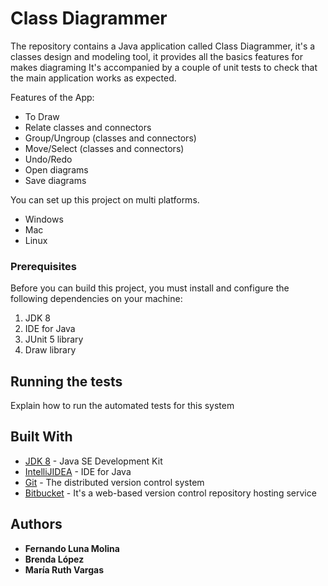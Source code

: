 # Class Diagrammer
The repository contains a Java application called Class Diagrammer, it's a classes design and modeling tool, it provides all the basics features for makes diagraming 
It's accompanied by a couple of unit tests to check that the main application works as expected. 

Features of the App:
- To Draw
- Relate classes and connectors
- Group/Ungroup (classes and connectors)
- Move/Select (classes and connectors)
- Undo/Redo
- Open diagrams 
- Save diagrams

You can set up this project on multi platforms.
 - Windows
 - Mac 
 - Linux

### Prerequisites

Before you can build this project, you must install and configure the following dependencies on your machine:
 1. JDK 8
 2. IDE for Java
 3. JUnit 5 library
 4. Draw library
 

## Running the tests

Explain how to run the automated tests for this system

## Built With

* [JDK 8](http://www.oracle.com/technetwork/java/javase/downloads/jdk8-downloads-2133151.html) - Java SE Development Kit 
* [IntelliJIDEA](https://www.jetbrains.com/idea/) - IDE for Java
* [Git](https://git-scm.com/) - The distributed version control system
* [Bitbucket](https://bitbucket.org) - It's a web-based version control repository hosting service

## Authors

* **Fernando Luna Molina** 
* **Brenda López**
* **María Ruth Vargas**

